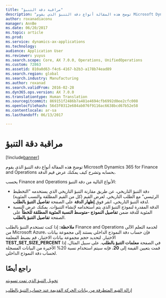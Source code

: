 ```yaml
---
title: "مراقبة دقة التنبؤ"
description: "توضح هذه المقالة أنواع دقة التنبؤ الذي يقوم Microsoft Dynamics 365 for Finance and Operations بحسابه وتشرح كيف يمكنك عرض قيم الدقة."
author: roxanadiaconu
manager: AnnBe
ms.date: 06/20/2017
ms.topic: article
ms.prod: 
ms.service: dynamics-ax-applications
ms.technology: 
audience: Application User
ms.reviewer: yuyus
ms.search.scope: Core, AX 7.0.0, Operations, UnifiedOperations
ms.custom: 72863
ms.assetid: 810a0d63-f4c6-4167-b2b3-a178b74ead89
ms.search.region: global
ms.search.industry: Manufacturing
ms.author: roxanad
ms.search.validFrom: 2016-02-28
ms.dyn365.ops.version: AX 7.0.0
ms.translationtype: Human Translation
ms.sourcegitcommit: 869151f2486b7a481e4694cfb6992d0ee2cfc008
ms.openlocfilehash: 56d3f0312e684ab076f9116ac6638bcd67b52e58
ms.contentlocale: ar-sa
ms.lasthandoff: 06/13/2017

---
```


# <a name="monitor-forecast-accuracy"></a>مراقبة دقة التنبؤ

[!include[banner](../includes/banner.md)]


توضح هذه المقالة أنواع دقة التنبؤ الذي يقوم Microsoft Dynamics 365 for Finance and Operations بحسابه وتشرح كيف يمكنك عرض قيم الدقة.

يحسب Finance and Operations الأنواع التالية من دقة التنبؤ:

-   دقة التنبؤ التاريخي، عن طريق مقارنة التنبؤ التاريخي الذي يستخدمه "التخطيط الرئيسي" مع الطلب التاريخي. لعرض القيم (كل من القيم المطلقة والنسب المئوية) لدقة التنبؤ التاريخي، انقر فوق **إظهار الدقة** على الصفحة **تفاصيل التنبؤ بالطلب**.
-   الدقة المقدرة لنموذج التنبؤ الذي يتم استخدامه لإنشاء التنبؤات. يمكنك عرض النسبة المئوية للدقة ضمن **تفاصيل النموذج -متوسط النسبة المئوية المطلقة للخطأ** على الصفحة **تفاصيل التنبؤ بالطلب**. 

**ملاحظة:** إذا كنت تستخدم التنبؤ بالطلب Finance and Operations لخدمة التعلم الآلي من Microsoft Azure، فإن حساب دقة النموذج الداخلي يستند إلى مجموعة بيانات الاختبار. لتحديد حجم مجموعة بيانات الاختبار، قم بضبط المعلمة **TEST\_SET\_SIZE\_PERCENT** في الصفحة **معلمات التنبؤ بالطلب**. على سبيل المثال، إذا قمت بتعيين القيمة إلى **20**، فإنه سيتم استخدام نسبة 20% الأخيرة من البيانات المسجلة لحساب دقة النموذج الداخلي.


<a name="see-also"></a>راجع أيضًا
--------

[تخويل ‏‫التنبؤ الذي تمت تسويته](authorize-adjusted-forecast.md)

[إزالة القيم المتطرفة من بيانات الحركة القديمة عند حساب التنبؤ بالطلب](remove-historical-outliers-calculating-demand-forecast.md)




